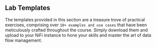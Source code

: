 
## Lab Templates

The templates provided in this section are a treasure trove of practical exercises, comprising over `10+ examples and use cases` that have been meticulously crafted throughout the course. Simply download them and upload to your NiFi instance to hone your skills and master the art of data flow management.